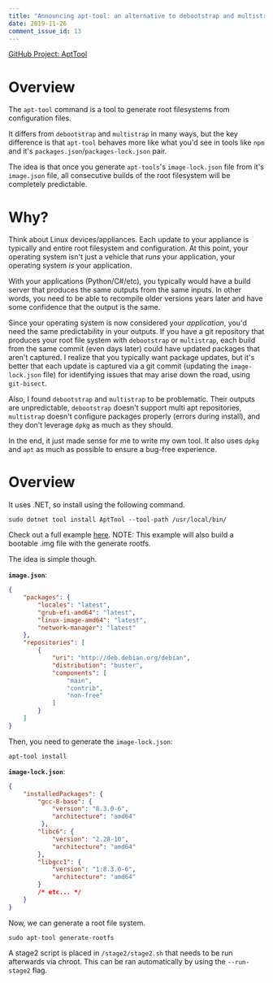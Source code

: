 ```yaml
---
title: "Announcing apt-tool: an alternative to debootstrap and multistrap for deterministic and predictable root filesystems."
date: 2019-11-26
comment_issue_id: 13
---
```


[GitHub Project: AptTool](https://github.com/pauldotknopf/apt-tool)

# Overview

The ```apt-tool``` command is a tool to generate root filesystems from configuration files.

It differs from ```debootstrap``` and ```multistrap``` in many ways, but the key difference is that ```apt-tool``` behaves more like what you'd see in tools like ```npm``` and it's ```packages.json```/```packages-lock.json``` pair.

The idea is that once you generate ```apt-tools```'s ```image-lock.json``` file from it's ```image.json``` file, all consecutive builds of the root filesystem will be completely predictable.

# Why?

Think about Linux devices/appliances. Each update to your appliance is typically and entire root filesystem and configuration. At this point, your operating system isn't just a vehicle that *runs* your application, your operating system *is* your application.

With your applications (Python/C#/etc), you typically would have a build server that produces the same outputs from the same inputs. In other words, you need to be able to recompile older versions years later and have some confidence that the output is the same.

Since your operating system is now considered your *application*, you'd need the same predictability in your outputs. If you have a git repository that produces your root file system with ```debootstrap``` or ```multistrap```,  each build from the same commit (even days later) could have updated packages that aren't captured. I realize that you typically want package updates, but it's better that each update is captured via a git commit (updating the ```image-lock.json``` file) for identifying issues that may arise down the road, using ```git-bisect```.

Also, I found ```debootstrap``` and ```multistrap``` to be problematic. Their outputs are unpredictable, ```debootstrap``` doesn't support multi apt repositories, ```multistrap``` doesn't configure packages properly (errors during install), and they don't leverage ```dpkg``` as much as they should.

In the end, it just made sense for me to write my own tool. It also uses ```dpkg``` and ```apt``` as much as possible to ensure a bug-free experience.

# Overview

It uses .NET, so install using the following command.

```plaintext
sudo dotnet tool install AptTool --tool-path /usr/local/bin/
```

Check out a full example [here](https://github.com/pauldotknopf/apt-tool-example). NOTE: This example will also build a bootable .img file with the generate rootfs.

The idea is simple though.

**```image.json```**:

```json
{
    "packages": {
        "locales": "latest",
        "grub-efi-amd64": "latest",
        "linux-image-amd64": "latest",
        "network-manager": "latest"
    },
    "repositories": [
        {
            "uri": "http://deb.debian.org/debian",
            "distribution": "buster",
            "components": [
                "main",
                "contrib",
                "non-free"
            ]
        }
    ]
}
```

Then, you need to generate the ```image-lock.json```:

```plaintext
apt-tool install
```

**```image-lock.json```**:

```json
{
    "installedPackages": {
        "gcc-8-base": {
            "version": "8.3.0-6",
            "architecture": "amd64"
         },
        "libc6": {
            "version": "2.28-10",
            "architecture": "amd64"
        },
        "libgcc1": {
            "version": "1:8.3.0-6",
            "architecture": "amd64"
        }
        /* etc... */
    }
}
```

Now, we can generate a root file system.

```plaintext
sudo apt-tool generate-rootfs
```

A stage2 script is placed in ```/stage2/stage2.sh``` that needs to be run afterwards via chroot. This can be ran automatically by using the ```--run-stage2``` flag.
